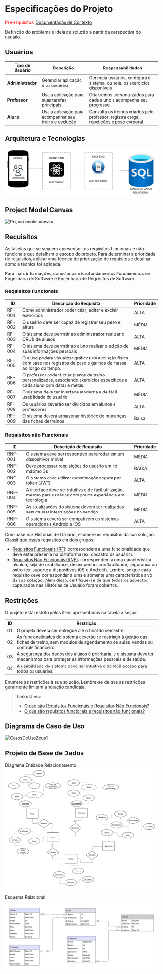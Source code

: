 # Especificações do Projeto

<span style="color:red">Pré-requisitos: <a href="01-Documentação de Contexto.md"> Documentação de Contexto</a></span>

Definição do problema e ideia de solução a partir da perspectiva do usuário. 

## Usuários

| Tipo de Usuário   | Descrição | Responsabilidades |
|------------------|-----------|------------------|
| **Administrador** | Gerenciar aplicação e os usuários | Gerencia usuários, configura o sistema, ou seja, os exercicios disponíveis |
| **Professor** | Usa a aplicação para suas tarefas principais | Cria treinos personalizados para cada aluno e acompanha seu progresso |
| **Aluno** | Usa a aplicação para acompanhar seu treino e evolução | Consulta os treinos criados pelo professor, registra carga, repetições e peso corporal |


## Arquitetura e Tecnologias


![Arquitetura da solução](https://github.com/ICEI-PUC-Minas-PMV-ADS/pmv-ads-2025-2-e5-proj-empext-t1-pmv-ads-2025-2-e5-projzeusgym/blob/main/documentos/img/Arquitetura%20da%20solu%C3%A7%C3%A3o.png)

## Project Model Canvas

![Project model canvas](https://github.com/user-attachments/assets/f6ad9f61-f3b4-4c4e-a581-ab3305417e7a)


## Requisitos

As tabelas que se seguem apresentam os requisitos funcionais e não funcionais que detalham o escopo do projeto. Para determinar a prioridade de requisitos, aplicar uma técnica de priorização de requisitos e detalhar como a técnica foi aplicada.

Para mais informações, consulte os microfundamentos Fundamentos de Engenharia de Software e Engenharia de Requisitos de Software. 

### Requisitos Funcionais

|ID    | Descrição do Requisito  | Prioridade |
|------|-----------------------------------------|----|
|RF-001| Como administrador poder criar, editar e excluir exercicios  | ALTA | 
|RF-002| O usuário deve ser capaz de registrar seu peso e altura  | MÉDIA |
|RF-003| O sistema deve permitir ao administrador realizar o CRUD de alunos  | ALTA | 
|RF-004| O sistema deve permitir ao aluno realizar a edição de suas informações pessoais  | MÉDIA |
|RF-005| O aluno poderá visualizar gráficos de evolução física com base nos registros de peso e ganhos de massa ao longo do tempo.  | ALTA | 
|RF-006| O professor poderá criar planos de treino personalizados, associando exercícios específicos a cada aluno com datas e metas.  | ALTA |
|RF-007| O sistema deve ter interface moderna e de fácil usabilidade do usuário  | MÉDIA |
|RF-008| Os usuários deverão ser divididos em alunos e professores| ALTA|
|RF-009| O sistema deverá armazenar histórico de mudanças das fichas de treinos| Baixa|


### Requisitos não Funcionais

|ID     | Descrição do Requisito  |Prioridade |
|-------|-------------------------|----|
|RNF-001| O sistema deve ser responsivo para rodar em um dispositivos móvel | MÉDIA | 
|RNF-002| Deve processar requisições do usuário em no máximo 3s |  BAIXA | 
|RNF-003| O sistema deve utilizar autenticação segura por token (JWT) | ALTA | 
|RNF-004| A interface deve ser intuitiva e de fácil utilização, mesmo para usuários com pouca experiência em tecnologia | MÉDIA |
|RNF-005| As atualizações do sistema devem ser realizadas sem causar interrupções no serviço              | MÉDIA      |
|RNF-006| O sistema deverá ser compatívem co sistemas operacionais Android e IOS| ALTA|


Com base nas Histórias de Usuário, enumere os requisitos da sua solução. Classifique esses requisitos em dois grupos:

- [Requisitos Funcionais
 (RF)](https://pt.wikipedia.org/wiki/Requisito_funcional):
 correspondem a uma funcionalidade que deve estar presente na
  plataforma (ex: cadastro de usuário).
- [Requisitos Não Funcionais
  (RNF)](https://pt.wikipedia.org/wiki/Requisito_n%C3%A3o_funcional):
  correspondem a uma característica técnica, seja de usabilidade,
  desempenho, confiabilidade, segurança ou outro (ex: suporte a
  dispositivos iOS e Android).
Lembre-se que cada requisito deve corresponder à uma e somente uma
característica alvo da sua solução. Além disso, certifique-se de que
todos os aspectos capturados nas Histórias de Usuário foram cobertos.

## Restrições

O projeto está restrito pelos itens apresentados na tabela a seguir.

|ID| Restrição                                             |
|--|-------------------------------------------------------|
|01| O projeto deverá ser entregue até o final do semestre |
|02| As funcionalidades do sistema deverão se restringir à gestão das fichas de treino, sem módulos de agendamento de aulas, vendas ou controle financeiro. |
|03| A segurança dos dados dos alunos é prioritária, e o sistema deve ter mecanismos para proteger as informações pessoais e de saúde. |
|04| A usabilidade do sistema deve ser intuitiva e de fácil acesso para todos os usuários. |

Enumere as restrições à sua solução. Lembre-se de que as restrições geralmente limitam a solução candidata.

> **Links Úteis**:
> - [O que são Requisitos Funcionais e Requisitos Não Funcionais?](https://codificar.com.br/requisitos-funcionais-nao-funcionais/)
> - [O que são requisitos funcionais e requisitos não funcionais?](https://analisederequisitos.com.br/requisitos-funcionais-e-requisitos-nao-funcionais-o-que-sao/)

## Diagrama de Caso de Uso

<img width="1003" height="683" alt="CasosDeUsoZeus1" src="https://github.com/user-attachments/assets/134731da-d92b-4cea-99aa-725f346d3961" />


## Projeto da Base de Dados
Diagrama Entidade Relacionamento
![Diagrama ER](https://github.com/ICEI-PUC-Minas-PMV-ADS/pmv-ads-2025-2-e5-proj-empext-t1-pmv-ads-2025-2-e5-projzeusgym/blob/main/documentos/img/Diagrama%20Entidade%20Relacionamento.png)
</br>
</br>
Esquema Relacional


![Esquema ER](https://github.com/ICEI-PUC-Minas-PMV-ADS/pmv-ads-2025-2-e5-proj-empext-t1-pmv-ads-2025-2-e5-projzeusgym/blob/main/documentos/img/Database%20ER%20diagram.png)

